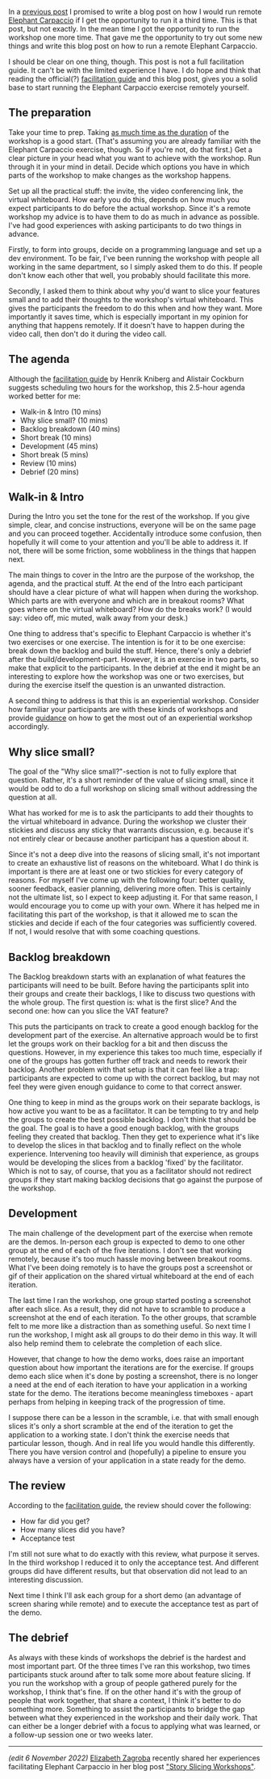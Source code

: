 <!--
.. title: How to run a remote Elephant Carpaccio
.. slug: how-to-run-a-remote-elephant-carpaccio
.. date: 2021-11-28 13:35:16 UTC+01:00
.. tags: workshop, elephant carpaccio, slices, agile, facilitation
.. category: workshop
.. link: 
.. description:
.. type: text
-->


In a [previous post](link://slug/two-times-remote-elephant-carpaccio) I promised to write a blog post on how I would run remote [Elephant Carpaccio](https://web.archive.org/web/20171114154855/http://alistair.cockburn.us/Elephant+Carpaccio+exercise) if I get the opportunity to run it a third time. This is that post, but not exactly. In the mean time I got the opportunity to run the workshop one more time. That gave me the opportunity to try out some new things and write this blog post on how to run a remote Elephant Carpaccio.

I should be clear on one thing, though. This post is not a full facilitation guide. It can't be with the limited experience I have. I do hope and think that reading the official(?) [facilitation guide](https://docs.google.com/document/d/1TCuuu-8Mm14oxsOnlk8DqfZAA1cvtYu9WGv67Yj_sSk/pub) and this blog post, gives you a solid base to start running the Elephant Carpaccio exercise remotely yourself.


## The preparation
Take your time to prep. Taking [as much time as the duration](link://slug/lessons-learned-after-facilitating-elephant-carpaccio#take-your-time-for-the-before-and-after) of the workshop is a good start. (That's assuming you are already familiar with the Elephant Carpaccio exercise, though. So if you're not, do that first.) Get a clear picture in your head what you want to achieve with the workshop. Run through it in your mind in detail. Decide which options you have in which parts of the workshop to make changes as the workshop happens.

<!-- TEASER_END -->

Set up all the practical stuff: the invite, the video conferencing link, the virtual whiteboard. How early you do this, depends on how much you expect participants to do before the actual workshop. Since it's a remote workshop my advice is to have them to do as much in advance as possible. I've had good experiences with asking participants to do two things in advance.

Firstly, to form into groups, decide on a programming language and set up a dev environment. To be fair, I've been running the workshop with people all working in the same department, so I simply asked them to do this. If people don't know each other that well, you probably should facilitate this more.

Secondly, I asked them to think about why you'd want to slice your features small and to add their thoughts to the workshop's virtual whiteboard. This gives the participants the freedom to do this when and how they want. More importantly it saves time, which is especially important in my opinion for anything that happens remotely. If it doesn't have to happen during the video call, then don't do it during the video call.


## The agenda
Although the [facilitation guide](https://docs.google.com/document/d/1TCuuu-8Mm14oxsOnlk8DqfZAA1cvtYu9WGv67Yj_sSk/pub) by  Henrik Kniberg and Alistair Cockburn suggests scheduling two hours for the workshop, this 2.5-hour agenda worked better for me:

- Walk-in & Intro (10 mins)
- Why slice small? (10 mins)
- Backlog breakdown (40 mins)
- Short break (10 mins)
- Development (45 mins)
- Short break (5 mins)
- Review (10 mins)
- Debrief (20 mins)


## Walk-in & Intro
During the Intro you set the tone for the rest of the workshop. If you give simple, clear, and concise instructions, everyone will be on the same page and you can proceed together. Accidentally introduce some confusion, then hopefully it will come to your attention and you'll be able to address it. If not, there will be some friction, some wobbliness in the things that happen next.

The main things to cover in the Intro are the purpose of the workshop, the agenda, and the practical stuff. At the end of the Intro each participant should have a clear picture of what will happen when during the workshop. Which parts are with everyone and which are in breakout rooms? What goes where on the virtual whiteboard? How do the breaks work? (I would say: video off, mic muted, walk away from your desk.)

One thing to address that's specific to Elephant Carpaccio is whether it's two exercises or one exercise. The intention is for it to be one exercise: break down the backlog and build the stuff. Hence, there's only a debrief after the build/development-part. However, it is an exercise in two parts, so make that explicit to the participants. In the debrief at the end it might be an interesting to explore how the workshop was one or two exercises, but during the exercise itself the question is an unwanted distraction.

A second thing to address is that this is an experiential workshop. Consider how familiar your participants are with these kinds of workshops and provide [guidance](link://slug/lessons-learned-after-facilitating-elephant-carpaccio#guidance-on-experiential-workshops) on how to get the most out of an experiential workshop accordingly.


## Why slice small?
The goal of the "Why slice small?"-section is not to fully explore that question. Rather, it's a short reminder of the value of slicing small, since it would be odd to do a full workshop on slicing small without addressing the question at all.

What has worked for me is to ask the participants to add their thoughts to the virtual whiteboard in advance. During the workshop we cluster their stickies and discuss any sticky that warrants discussion, e.g. because it's not entirely clear or because another participant has a question about it.

Since it's not a deep dive into the reasons of slicing small, it's not important to create an exhaustive list of reasons on the whiteboard. What I do think is important is there are at least one or two stickies for every category of reasons. For myself I've come up with the following four: better quality, sooner feedback, easier planning, delivering more often. This is certainly not the ultimate list, so I expect to keep adjusting it. For that same reason, I would encourage you to come up with your own. Where it has helped me in facilitating this part of the workshop, is that it allowed me to scan the stickies and decide if each of the four categories was sufficiently covered. If not, I would resolve that with some coaching questions.


## Backlog breakdown
The Backlog breakdown starts with an explanation of what features the participants will need to be built. Before having the participants split into their groups and create their backlogs, I like to discuss two questions with the whole group. The first question is: what is the first slice? And the second one: how can you slice the VAT feature?

This puts the participants on track to create a good enough backlog for the development part of the exercise. An alternative approach would be to first let the groups work on their backlog for a bit and then discuss the questions. However, in my experience this takes too much time, especially if one of the groups has gotten further off track and needs to rework their backlog. Another problem with that setup is that it can feel like a trap: participants are expected to come up with the correct backlog, but may not feel they were given enough guidance to come to that correct answer.

One thing to keep in mind as the groups work on their separate backlogs, is how active you want to be as a facilitator. It can be tempting to try and help the groups to create the best possible backlog. I don't think that should be the goal. The goal is to have a good enough backlog, with the groups feeling they created that backlog. Then they get to experience what it's like to develop the slices in that backlog and to finally reflect on the whole experience. Intervening too heavily will diminish that experience, as groups would be developing the slices from a backlog 'fixed' by the facilitator. Which is not to say, of course, that you as a facilitator should not redirect groups if they start making backlog decisions that go against the purpose of the workshop.


## Development
The main challenge of the development part of the exercise when remote are the demos. In-person each group is expected to demo to one other group at the end of each of the five iterations. I don't see that working remotely, because it's too much hassle moving between breakout rooms. What I've been doing remotely is to have the groups post a screenshot or gif of their application on the shared virtual whiteboard at the end of each iteration.

The last time I ran the workshop, one group started posting a screenshot after each slice. As a result, they did not have to scramble to produce a screenshot at the end of each iteration. To the other groups, that scramble felt to me more like a distraction than as something useful. So next time I run the workshop, I might ask all groups to do their demo in this way. It will also help remind them to celebrate the completion of each slice.

However, that change to how the demo works, does raise an important question about how important the iterations are for the exercise. If groups demo each slice when it's done by posting a screenshot, there is no longer a need at the end of each iteration to have your application in a working state for the demo. The iterations become meaningless timeboxes - apart perhaps from helping in keeping track of the progression of time.

I suppose there can be a lesson in the scramble, i.e. that with small enough slices it's only a short scramble at the end of the iteration to get the application to a working state. I don't think the exercise needs that particular lesson, though. And in real life you would handle this differently. There you have version control and (hopefully) a pipeline to ensure you always have a version of your application in a state ready for the demo.


## The review
According to the [facilitation guide](https://docs.google.com/document/d/1TCuuu-8Mm14oxsOnlk8DqfZAA1cvtYu9WGv67Yj_sSk/pub), the review should cover the following:

- How far did you get?
- How many slices did you have?
- Acceptance test

I'm still not sure what to do exactly with this review, what purpose it serves. In the third workshop I reduced it to only the acceptance test. And different groups did have different results, but that observation did not lead to an interesting discussion.

Next time I think I'll ask each group for a short demo (an advantage of screen sharing while remote) and to execute the acceptance test as part of the demo.


## The debrief
As always with these kinds of workshops the debrief is the hardest and most important part. Of the three times I've ran this workshop, two times participants stuck around after to talk some more about feature slicing. If you run the workshop with a group of people gathered purely for the workshop, I think that's fine. If on the other hand it's with the group of people that work together, that share a context, I think it's better to do something more. Something to assist the participants to bridge the gap between what they experienced in the workshop and their daily work. That can either be a longer debrief with a focus to applying what was learned, or a follow-up session one or two weeks later.

----

*(edit 6 November 2022)* [Elizabeth Zagroba](https://elizabethzagroba.com/) recently shared her experiences facilitating Elephant Carpaccio in her blog post ["Story Slicing Workshops"](https://elizabethzagroba.com/posts/2022/10_31_story_slicing_workshops/).
